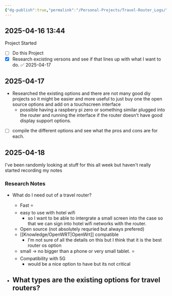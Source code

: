 ```yaml
---
{"dg-publish":true,"permalink":"/Personal-Projects/Travel-Router_Logs/","tags":["p_project"]}
---
```



## 2025-04-16 13:44
Project Started 
- [ ] Do this Project
- [x] Research excisting versons and see if that lines up with what I want to do. ✅ 2025-04-17

## 2025-04-17 
- Researched the existing options and there are not many good diy projects so it might be easier and more useful to just buy one the open source options and add on a touchscreen interface
	- possible having a raspbery pi zero or something similar plugged into the router and running the interface if the router doesn't have good display support options.
- [ ]  compile the different options and see what the pros and cons are for each.

## 2025-04-18

I've been randomly looking at stuff for this all week but haven't really started recording my notes 
### Research Notes

- What do I need out of a travel router?
	- Fast ⭐
	- easy to use with hotel wifi 
		- so I want to be able to intergrate a small screen into the case so that we can sign into hotel wifi networks with the router.
	- Open source (not absolutely requried but always prefered)
	- [[Knowledge/OpenWRT\|OpenWrt]] compatible 
		- I'm not sure of all the details on this but I think that it is the best router os option
	- small -> no bigger than a phone or very small tablet. ⭐ 
	- Compatibility with 5G 
		- would be a nice option to have but its not critical 

- What types are the existing options for travel routers?
	- 
